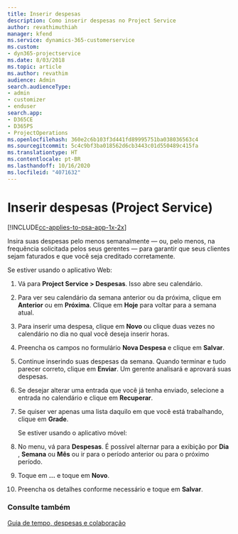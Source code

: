 ```yaml
---
title: Inserir despesas
description: Como inserir despesas no Project Service
author: revathimuthiah
manager: kfend
ms.service: dynamics-365-customerservice
ms.custom:
- dyn365-projectservice
ms.date: 8/03/2018
ms.topic: article
ms.author: revathim
audience: Admin
search.audienceType:
- admin
- customizer
- enduser
search.app:
- D365CE
- D365PS
- ProjectOperations
ms.openlocfilehash: 360e2c6b103f3d441fd89995751ba038036563c4
ms.sourcegitcommit: 5c4c9bf3ba018562d6cb3443c01d550489c415fa
ms.translationtype: HT
ms.contentlocale: pt-BR
ms.lasthandoff: 10/16/2020
ms.locfileid: "4071632"
---
```

# <a name="enter-expenses-project-service"></a>Inserir despesas (Project Service)

[!INCLUDE[cc-applies-to-psa-app-1x-2x](../includes/cc-applies-to-psa-app-1x-2x.md)]

Insira suas despesas pelo menos semanalmente — ou, pelo menos, na frequência solicitada pelos seus gerentes — para garantir que seus clientes sejam faturados e que você seja creditado corretamente.  
  
 Se estiver usando o aplicativo Web:  
  
1. Vá para **Project Service > Despesas**. Isso abre seu calendário.  
  
2. Para ver seu calendário da semana anterior ou da próxima, clique em **Anterior** ou em **Próxima**. Clique em **Hoje** para voltar para a semana atual.  
  
3. Para inserir uma despesa, clique em **Novo** ou clique duas vezes no calendário no dia no qual você deseja inserir horas.  
  
4. Preencha os campos no formulário **Nova Despesa** e clique em **Salvar**.  
  
5. Continue inserindo suas despesas da semana. Quando terminar e tudo parecer correto, clique em **Enviar**. Um gerente analisará e aprovará suas despesas.  
  
6. Se desejar alterar uma entrada que você já tenha enviado, selecione a entrada no calendário e clique em **Recuperar**.  
  
7. Se quiser ver apenas uma lista daquilo em que você está trabalhando, clique em **Grade**.  
  
   Se estiver usando o aplicativo móvel:  
  
8. No menu, vá para **Despesas**.     É possível alternar para a exibição por **Dia** , **Semana** ou **Mês** ou ir para o período anterior ou para o próximo período.  
  
9. Toque em **…** e toque em **Novo**.  
  
10. Preencha os detalhes conforme necessário e toque em **Salvar**.  
  
### <a name="see-also"></a>Consulte também  
 [Guia de tempo, despesas e colaboração](../psa/time-expense-collaboration-guide.md)

